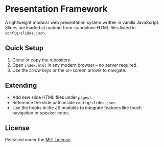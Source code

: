 # Presentation Framework

A lightweight modular web presentation system written in vanilla JavaScript. Slides are loaded at runtime from standalone HTML files listed in `config/slides.json`.

## Quick Setup

1. Clone or copy the repository.
2. Open `index.html` in any modern browser – no server required.
3. Use the arrow keys or the on-screen arrows to navigate.

## Extending

* Add new slide HTML files under `pages/`.
* Reference the slide path inside `config/slides.json`.
* Use the hooks in the JS modules to integrate features like touch navigation or speaker notes.

## License

Released under the [MIT License](LICENSE).
